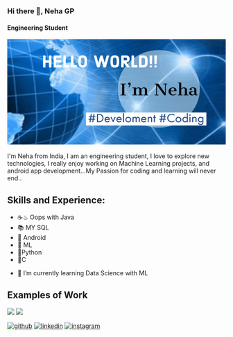 ### Hi there 👋, Neha GP
#### Engineering Student

![](Images1/Post2.png)

I'm Neha from India, I am an engineering student, I love to explore new technologies, I really enjoy working on Machine Learning projects, and android app development...My Passion for coding and learning will never end..

## Skills and Experience: 
  * ☕♨ Oops with Java  
  * 📚 MY SQL
  * 📱 Android
  * 📠 ML
  * 🗾Python
  * 🌊C

- 🌱 I’m currently learning Data Science with ML

## Examples of Work
<img src = "https://github.com/NehaGP20/NehaGP20/blob/main/trek.gif" width = "256"/>

<img src = "https://github.com/NehaGP20/NehaGP20/blob/main/leaf.gif" width = "256"/>


[<img src='https://cdn.jsdelivr.net/npm/simple-icons@3.0.1/icons/github.svg' alt='github' height='40'>](https://github.com/https://github.com/NehaGP20)  [<img src='https://cdn.jsdelivr.net/npm/simple-icons@3.0.1/icons/linkedin.svg' alt='linkedin' height='40'>](https://www.linkedin.com/in/https://www.linkedin.com/in/neha-gp-aa52ba189//)  [<img src='https://cdn.jsdelivr.net/npm/simple-icons@3.0.1/icons/instagram.svg' alt='instagram' height='40'>](https://www.instagram.com/https://www.instagram.com/nehagp18//)




